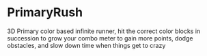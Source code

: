 # PrimaryRush
3D Primary color based infinite runner, hit the correct color blocks in succession to grow your combo meter to gain more points, dodge obstacles, and slow down time when things get to crazy
